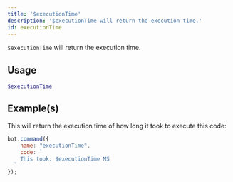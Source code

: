```yaml
---
title: '$executionTime'
description: '$executionTime will return the execution time.'
id: executionTime
---
```


`$executionTime` will return the execution time.

## Usage

```php
$executionTime
```

## Example(s)

This will return the execution time of how long it took to execute this code:

```javascript
bot.command({
    name: "executionTime",
    code: `
    This took: $executionTime MS
  `
});
```